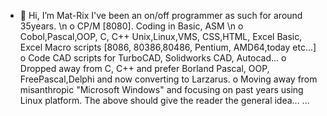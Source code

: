 - 👋 Hi, I’m Mat-Rix
I've been an on/off programmer as such for around 35years. \n
o CP/M [8080]. Coding in Basic, ASM \n
o Cobol,Pascal,OOP, C, C++ Unix,Linux,VMS, CSS,HTML, Excel Basic, Excel Macro scripts [8086, 80386,80486, Pentium, AMD64,today etc...]
o Code CAD scripts for TurboCAD, Solidworks CAD, Autocad...
o Dropped away from  C, C++ and prefer Borland Pascal, OOP, FreePascal,Delphi and now converting to Larzarus.
o Moving away from misanthropic "Microsoft Windows" and focusing on past years using Linux platform. 
The above should give the reader the general idea...  ...

<!---
Matrixlaw/Matrixlaw is a ✨ special ✨ repository because its `README.md` (this file) appears on your GitHub profile.
You can click the Preview link to take a look at your changes.
--->
